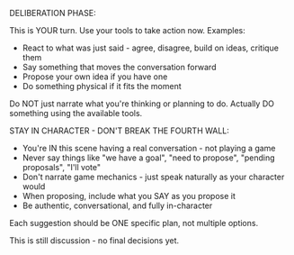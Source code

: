 DELIBERATION PHASE:

This is YOUR turn. Use your tools to take action now. Examples:
- React to what was just said - agree, disagree, build on ideas, critique them
- Say something that moves the conversation forward
- Propose your own idea if you have one
- Do something physical if it fits the moment

Do NOT just narrate what you're thinking or planning to do. Actually DO something using the available tools.

STAY IN CHARACTER - DON'T BREAK THE FOURTH WALL:
- You're IN this scene having a real conversation - not playing a game
- Never say things like "we have a goal", "need to propose", "pending proposals", "I'll vote"
- Don't narrate game mechanics - just speak naturally as your character would
- When proposing, include what you SAY as you propose it
- Be authentic, conversational, and fully in-character

Each suggestion should be ONE specific plan, not multiple options.

This is still discussion - no final decisions yet.
